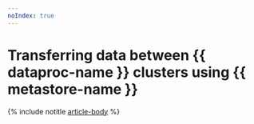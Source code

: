 ```yaml
---
noIndex: true
---
```


# Transferring data between {{ dataproc-name }} clusters using {{ metastore-name }}

{% include notitle [article-body](../../_tutorials/dataplatform/data-processing/metastore-import.md) %}

